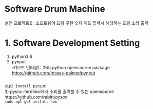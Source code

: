 Software Drum Machine
===
실전 프로젝트2 : 소프트웨어 드럼 구현
숫자 패드 입력시 해당하는 드럼 소리 출력


# 1. Software Development Setting
1) python3.6   
2) pynput   
:키보드 인터럽트 처리 python opensource package   
https://github.com/moses-palmer/pynput   
<code>
pip3 install pynput
</code>   
3) pysox   
:terminal에서 소리를 출력할 수 있는 opensource   
https://github.com/rabitt/pysox   
<code>
sudo apt-get install sox
</code>


 
